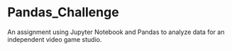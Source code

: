 # Pandas_Challenge
An assignment using Jupyter Notebook and Pandas to analyze data for an independent video game studio.
